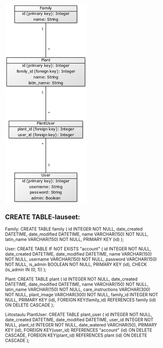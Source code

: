![Kaavio](https://github.com/ArttuJanhunen/Kasvikanta/blob/master/documentation/Tietokantakaavio.png)

## CREATE TABLE-lauseet:

Family:
CREATE TABLE family (
	id INTEGER NOT NULL, 
	date_created DATETIME, 
	date_modified DATETIME, 
	name VARCHAR(150) NOT NULL, 
	latin_name VARCHAR(150) NOT NULL, 
	PRIMARY KEY (id)
);

User:
CREATE TABLE IF NOT EXISTS "account" (
	id INTEGER NOT NULL, 
	date_created DATETIME, 
	date_modified DATETIME, 
	name VARCHAR(150) NOT NULL, 
	username VARCHAR(150) NOT NULL, 
	password VARCHAR(150) NOT NULL, 
	is_admin BOOLEAN NOT NULL, 
	PRIMARY KEY (id), 
	CHECK (is_admin IN (0, 1))
);

Plant:
CREATE TABLE plant (
	id INTEGER NOT NULL, 
	date_created DATETIME, 
	date_modified DATETIME, 
	name VARCHAR(150) NOT NULL, 
	latin_name VARCHAR(150) NOT NULL, 
	care_instructions VARCHAR(300) NOT NULL, 
	plant_image VARCHAR(300) NOT NULL, 
	family_id INTEGER NOT NULL, 
	PRIMARY KEY (id), 
	FOREIGN KEY(family_id) REFERENCES family (id) ON DELETE CASCADE
);

Liitostaulu PlantUser:
CREATE TABLE plant_user (
	id INTEGER NOT NULL, 
	date_created DATETIME, 
	date_modified DATETIME, 
	user_id INTEGER NOT NULL, 
	plant_id INTEGER NOT NULL, 
	date_watered VARCHAR(50), 
	PRIMARY KEY (id), 
	FOREIGN KEY(user_id) REFERENCES "account" (id) ON DELETE CASCADE, 
	FOREIGN KEY(plant_id) REFERENCES plant (id) ON DELETE CASCADE
);

